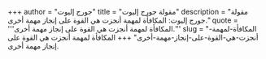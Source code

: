 +++
author = "جورج إليوت"
title = "مقولة جورج إليوت"
description = "مقولة جورج إليوت: المكافأة لمهمة أنجزت هي القوة على إنجاز مهمة أخرى."
quote = '''المكافأة لمهمة أنجزت هي القوة على إنجاز مهمة أخرى.'''
slug = "المكافأة-لمهمة-أنجزت-هي-القوة-على-إنجاز-مهمة-أخرى"
+++
المكافأة لمهمة أنجزت هي القوة على إنجاز مهمة أخرى.
